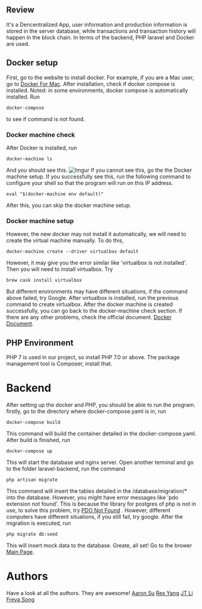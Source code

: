 ## Review
It's a Dencentralized App, user information and production information is stored in the server database,  while transactions and transaction history will happen in the block chain. 
In terms of the backend, PHP laravel and Docker are used.

## Docker setup

First, go to the website to install docker. For example, if you are a Mac user, go to [Docker For Mac](https://docs.docker.com/docker-for-mac/install/#install-and-run-docker-for-mac).
After installation, check if docker compose is installed. Noted: in some environments, docker compose is automatically installed.
Run
```
docker-compose 
```
to see if command is not found.
### Docker machine check
After Docker is installed, run
```
docker-machine ls
```
And you should see this.
![Imgur](https://i.imgur.com/XQTxT9h.png)
If you cannot see this, go the the Docker machine setup.
If you successfully see this, run the following command to configure your shell so that the program will run on this IP address.
```
eval "$(docker-machine env default)"
```
After this, you can skip the docker machine setup.

### Docker machine setup
However, the new docker may not install it automatically, we will need to create the virtual machine manually. To do this, 
```
docker-machine create --driver virtualbox default
```
However, it may give you the error similar like
'virtualbox is not installed'.
Then you will need to install virtualbox.
Try
```
brew cask install virtualbox
```
But different environments may have different situations, if the command above failed, try Google.
After virtualbox is installed, run the previous command to create virtualbox. 
After the docker machine is created successfully, you can go back to the docker-machine check section.
If there are any other problems, check the official document.
[Docker Document](https://docs.docker.com/machine/get-started/#create-a-machine).
## PHP Environment
PHP 7 is used in our project, so install PHP 7.0 or above.
The package management tool is Composer, install that.

# Backend
After setting up the docker and PHP, you should be able to run the program.
firstly, go to the directory where docker-compose.yaml is in, run
```
docker-compose build
```
This command will build the container detailed in the docker-compose.yaml.
After build is finished, run 
```
docker-compose up
```
This will start the database and nginx server.
Open another terminal and go to the folder laravel-backend,
run the command
```
php artisan migrate
```
This command will insert the tables detailed in the /database/migration/* into the database.
However, you might have error messages like 'pdo extension not found'. This is because the library for postgres of php is not in use, to solve this problem, try [PDO Not Found](https://help.guebs.eu/how-to-enable-postgresql-extension-for-php/) . However, different computers have different situations, if you still fail, try google.
After the migration is executed, run
```
php migrate db:seed
```
This will insert mock data to the database. 
Greate, all set! Go to the brower [Main Page](http://192.168.99.100/indexD.html#/login).
# Authors
Have a look at all the authors. They are awesome!
[Aaron Su](https://github.com/AaronSuAu)
[Rex Yang](https://github.com/yangyjrex)
[JT Li]([https://github.com/Jt-Li](https://github.com/Jt-Li))
[Freya Song](https://github.com/freyasong) 
